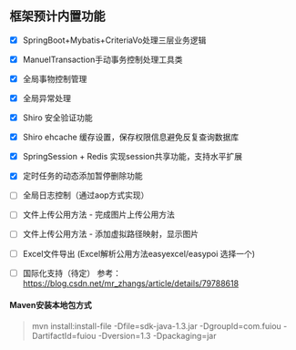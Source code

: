 ## 框架预计内置功能

- [x] SpringBoot+Mybatis+CriteriaVo处理三层业务逻辑
- [x] ManuelTransaction手动事务控制处理工具类 
- [x] 全局事物控制管理 
- [x] 全局异常处理	 
- [x] Shiro 安全验证功能
- [x] Shiro ehcache 缓存设置，保存权限信息避免反复查询数据库  
- [x] SpringSession + Redis 实现session共享功能，支持水平扩展  
- [x] 定时任务的动态添加暂停删除功能  
- [ ] 全局日志控制（通过aop方式实现）
- [ ] 文件上传公用方法 - 完成图片上传公用方法 
- [ ] 文件上传公用方法 - 添加虚拟路径映射，显示图片
- [ ] Excel文件导出 (Excel解析公用方法easyexcel/easypoi 选择一个)
- [ ] 国际化支持（待定）		参考：https://blog.csdn.net/mr_zhangs/article/details/79788618

 
#### Maven安装本地包方式

> mvn install:install-file -Dfile=sdk-java-1.3.jar -DgroupId=com.fuiou -DartifactId=fuiou -Dversion=1.3 -Dpackaging=jar
